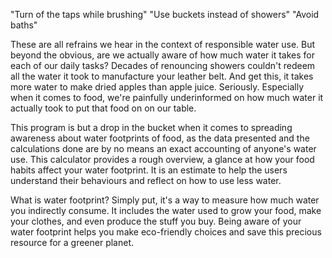 "Turn of the taps while brushing"
"Use buckets instead of showers"
"Avoid baths"

These are all refrains we hear in the context of responsible water use. But beyond the obvious, are we actually aware of how much water it takes for each of our daily tasks? Decades of renouncing showers couldn't redeem all the water it took to manufacture your leather belt. And get this, it takes more water to make dried apples than apple juice. Seriously.
Especially when it comes to food, we're painfully underinformed on how much water it actually took to put that food on on our table. 

This program is but a drop in the bucket when it comes to spreading awareness about water footprints of food, as the data presented and the calculations done are by no means an exact accounting of anyone's water use. This calculator provides a rough overview, a glance at how your food habits affect your water footprint. It is an estimate to help the users understand their behaviours and reflect on how to use less water.

What is water footprint?
	Simply put, it's a way to measure how much water you indirectly consume. It includes the water used to grow your food, make your clothes, and even produce the stuff you buy. Being aware of your water footprint helps you make eco-friendly choices and save this precious resource for a greener planet. 
